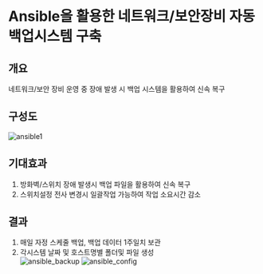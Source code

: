 # Ansible을 활용한 네트워크/보안장비 자동 백업시스템 구축
## 개요
네트워크/보안 장비 운영 중 장애 발생 시 백업 시스템을 활용하여 신속 복구

## 구성도
![ansible1](https://user-images.githubusercontent.com/61907361/147812095-53dd55f4-9d22-4953-9992-ae7572260cba.JPG)

## 기대효과
1. 방화벽/스위치 장애 발생시 백업 파일을 활용하여 신속 복구
2. 스위치설정 전사 변경시 일괄작업 가능하여 작업 소요시간 감소

## 결과
1. 매일 자정 스케줄 백업, 백업 데이터 1주일치 보관
1. 각시스템 날짜 및 호스트명별 폴더및 파일 생성  
![ansible_backup](https://user-images.githubusercontent.com/61907361/147813379-42dbc5e9-9f4b-43ae-aff3-8da500816e80.JPG)
![ansible_config](https://user-images.githubusercontent.com/61907361/147813388-e2524c49-2d32-40d5-9bbd-31fa6f9b7f84.JPG)
